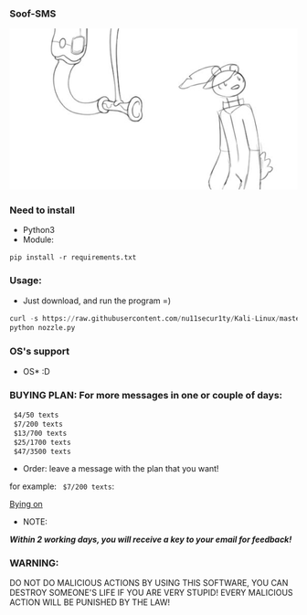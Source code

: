 ### Soof-SMS

![](https://github.com/nu11secur1ty/Kali-Linux/blob/master/Soof-SMS/docs/wall.jpg)

### Need to install
- Python3
- Module:
```
pip install -r requirements.txt
```

### Usage:
- Just download, and run the program =)

```python
curl -s https://raw.githubusercontent.com/nu11secur1ty/Kali-Linux/master/Soof-SMS/downloader.sh | sh
python nozzle.py
```

### OS's support

- OS* :D

### BUYING PLAN: For more messages in one or couple of days:

```
 $4/50 texts
 $7/200 texts
 $13/700 texts
 $25/1700 texts
 $47/3500 texts
```
- Order: 
leave a message with the plan that you want!

for example: ` $7/200 texts`:

[Bying on](https://www.paypal.com/donate/?hosted_button_id=ZPQZT5XMC5RFY)

- NOTE:

***Within 2 working days, you will receive a key to your email for feedback!***


### WARNING:
DO NOT DO MALICIOUS ACTIONS BY USING THIS SOFTWARE, YOU CAN DESTROY SOMEONE'S LIFE IF YOU ARE VERY STUPID!
EVERY MALICIOUS ACTION WILL BE PUNISHED BY THE LAW!
